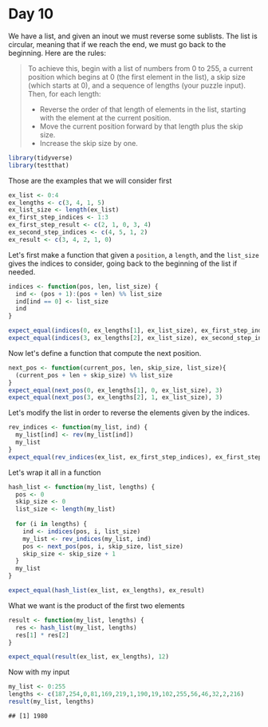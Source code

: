 Day 10
================

We have a list, and given an inout we must reverse some sublists. The list is circular, meaning that if we reach the end, we must go back to the beginning. Here are the rules:

> To achieve this, begin with a list of numbers from 0 to 255, a current position which begins at 0 (the first element in the list), a skip size (which starts at 0), and a sequence of lengths (your puzzle input). Then, for each length:
>
> -   Reverse the order of that length of elements in the list, starting with the element at the current position.
> -   Move the current position forward by that length plus the skip size.
> -   Increase the skip size by one.

``` r
library(tidyverse)
library(testthat)
```

Those are the examples that we will consider first

``` r
ex_list <- 0:4
ex_lengths <- c(3, 4, 1, 5)
ex_list_size <- length(ex_list)
ex_first_step_indices <- 1:3
ex_first_step_result <- c(2, 1, 0, 3, 4)
ex_second_step_indices <- c(4, 5, 1, 2)
ex_result <- c(3, 4, 2, 1, 0)
```

Let's first make a function that given a `position`, a `length`, and the `list_size` gives the indices to consider, going back to the beginning of the list if needed.

``` r
indices <- function(pos, len, list_size) {
  ind <- (pos + 1):(pos + len) %% list_size
  ind[ind == 0] <- list_size
  ind
}

expect_equal(indices(0, ex_lengths[1], ex_list_size), ex_first_step_indices)
expect_equal(indices(3, ex_lengths[2], ex_list_size), ex_second_step_indices)
```

Now let's define a function that compute the next position.

``` r
next_pos <- function(current_pos, len, skip_size, list_size){
  (current_pos + len + skip_size) %% list_size
}
expect_equal(next_pos(0, ex_lengths[1], 0, ex_list_size), 3)
expect_equal(next_pos(3, ex_lengths[2], 1, ex_list_size), 3)
```

Let's modify the list in order to reverse the elements given by the indices.

``` r
rev_indices <- function(my_list, ind) {
  my_list[ind] <- rev(my_list[ind])
  my_list
}
expect_equal(rev_indices(ex_list, ex_first_step_indices), ex_first_step_result)
```

Let's wrap it all in a function

``` r
hash_list <- function(my_list, lengths) {
  pos <- 0
  skip_size <- 0
  list_size <- length(my_list)
  
  for (i in lengths) {
    ind <- indices(pos, i, list_size)
    my_list <- rev_indices(my_list, ind)
    pos <- next_pos(pos, i, skip_size, list_size)
    skip_size <- skip_size + 1    
  }
  my_list
}

expect_equal(hash_list(ex_list, ex_lengths), ex_result)
```

What we want is the product of the first two elements

``` r
result <- function(my_list, lengths) {
  res <- hash_list(my_list, lengths)
  res[1] * res[2]
}

expect_equal(result(ex_list, ex_lengths), 12)
```

Now with my input

``` r
my_list <- 0:255
lengths <- c(187,254,0,81,169,219,1,190,19,102,255,56,46,32,2,216)
result(my_list, lengths)
```

    ## [1] 1980
